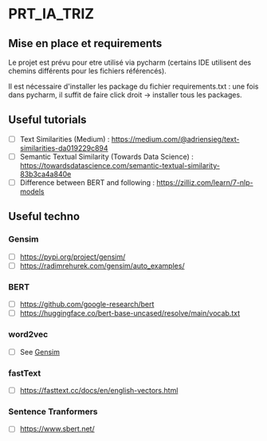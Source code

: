 # PRT_IA_TRIZ

## Mise en place et requirements
  
  Le projet est prévu pour etre utilisé via pycharm (certains IDE utilisent des chemins différents pour les fichiers référencés).
  
  Il est nécessaire d'installer les package du fichier requirements.txt : une fois dans pycharm, il suffit de faire click droit -> installer tous les packages.

## Useful tutorials
- [ ] Text Similarities (Medium) : https://medium.com/@adriensieg/text-similarities-da019229c894
- [ ] Semantic Textual Similarity (Towards Data Science) : https://towardsdatascience.com/semantic-textual-similarity-83b3ca4a840e
- [ ] Difference between BERT and following : https://zilliz.com/learn/7-nlp-models

## Useful techno
### Gensim
- [ ] https://pypi.org/project/gensim/
- [ ] https://radimrehurek.com/gensim/auto_examples/

### BERT
- [ ] https://github.com/google-research/bert
- [ ] https://huggingface.co/bert-base-uncased/resolve/main/vocab.txt

### word2vec
- [ ] See [Gensim](#gensim)

### fastText
- [ ] https://fasttext.cc/docs/en/english-vectors.html

### Sentence Tranformers
- [ ] https://www.sbert.net/

